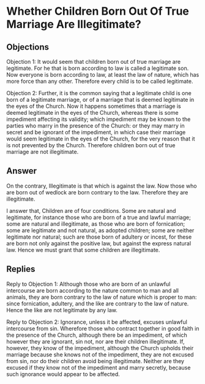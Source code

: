 # Whether Children Born Out Of True Marriage Are Illegitimate?

## Objections

Objection 1: It would seem that children born out of true marriage are legitimate. For he that is born according to law is called a legitimate son. Now everyone is born according to law, at least the law of nature, which has more force than any other. Therefore every child is to be called legitimate.

Objection 2: Further, it is the common saying that a legitimate child is one born of a legitimate marriage, or of a marriage that is deemed legitimate in the eyes of the Church. Now it happens sometimes that a marriage is deemed legitimate in the eyes of the Church, whereas there is some impediment affecting its validity; which impediment may be known to the parties who marry in the presence of the Church: or they may marry in secret and be ignorant of the impediment, in which case their marriage would seem legitimate in the eyes of the Church, for the very reason that it is not prevented by the Church. Therefore children born out of true marriage are not illegitimate.

## Answer

On the contrary, Illegitimate is that which is against the law. Now those who are born out of wedlock are born contrary to the law. Therefore they are illegitimate.

I answer that, Children are of four conditions. Some are natural and legitimate, for instance those who are born of a true and lawful marriage; some are natural and illegitimate, as those who are born of fornication; some are legitimate and not natural, as adopted children; some are neither legitimate nor natural; such are those born of adultery or incest, for these are born not only against the positive law, but against the express natural law. Hence we must grant that some children are illegitimate.

## Replies

Reply to Objection 1: Although those who are born of an unlawful intercourse are born according to the nature common to man and all animals, they are born contrary to the law of nature which is proper to man: since fornication, adultery, and the like are contrary to the law of nature. Hence the like are not legitimate by any law.

Reply to Objection 2: Ignorance, unless it be affected, excuses unlawful intercourse from sin. Wherefore those who contract together in good faith in the presence of the Church, although there be an impediment, of which however they are ignorant, sin not, nor are their children illegitimate. If, however, they know of the impediment, although the Church upholds their marriage because she knows not of the impediment, they are not excused from sin, nor do their children avoid being illegitimate. Neither are they excused if they know not of the impediment and marry secretly, because such ignorance would appear to be affected.